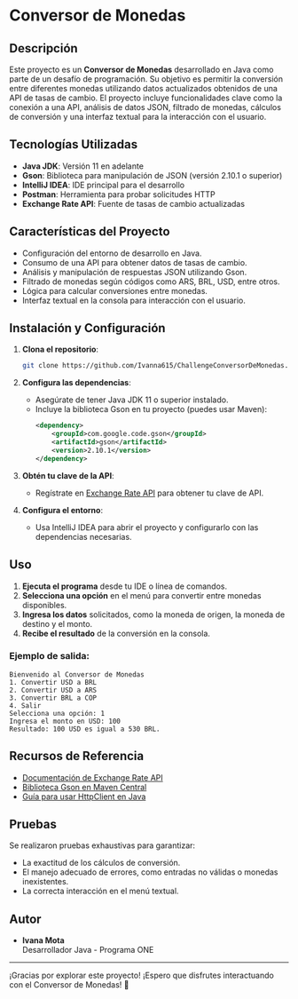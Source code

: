 # Conversor de Monedas

## Descripción
Este proyecto es un **Conversor de Monedas** desarrollado en Java como parte de un desafío de programación. Su objetivo es permitir la conversión entre diferentes monedas utilizando datos actualizados obtenidos de una API de tasas de cambio. El proyecto incluye funcionalidades clave como la conexión a una API, análisis de datos JSON, filtrado de monedas, cálculos de conversión y una interfaz textual para la interacción con el usuario.

## Tecnologías Utilizadas
- **Java JDK**: Versión 11 en adelante
- **Gson**: Biblioteca para manipulación de JSON (versión 2.10.1 o superior)
- **IntelliJ IDEA**: IDE principal para el desarrollo
- **Postman**: Herramienta para probar solicitudes HTTP
- **Exchange Rate API**: Fuente de tasas de cambio actualizadas

## Características del Proyecto
- Configuración del entorno de desarrollo en Java.
- Consumo de una API para obtener datos de tasas de cambio.
- Análisis y manipulación de respuestas JSON utilizando Gson.
- Filtrado de monedas según códigos como ARS, BRL, USD, entre otros.
- Lógica para calcular conversiones entre monedas.
- Interfaz textual en la consola para interacción con el usuario.

## Instalación y Configuración
1. **Clona el repositorio**:
   ```bash
   git clone https://github.com/Ivanna615/ChallengeConversorDeMonedas.git
   ```

2. **Configura las dependencias**:
    - Asegúrate de tener Java JDK 11 o superior instalado.
    - Incluye la biblioteca Gson en tu proyecto (puedes usar Maven):
      ```xml
      <dependency>
          <groupId>com.google.code.gson</groupId>
          <artifactId>gson</artifactId>
          <version>2.10.1</version>
      </dependency>
      ```

3. **Obtén tu clave de la API**:
    - Regístrate en [Exchange Rate API](https://www.exchangerate-api.com/) para obtener tu clave de API.

4. **Configura el entorno**:
    - Usa IntelliJ IDEA para abrir el proyecto y configurarlo con las dependencias necesarias.

## Uso
1. **Ejecuta el programa** desde tu IDE o línea de comandos.
2. **Selecciona una opción** en el menú para convertir entre monedas disponibles.
3. **Ingresa los datos** solicitados, como la moneda de origen, la moneda de destino y el monto.
4. **Recibe el resultado** de la conversión en la consola.

### Ejemplo de salida:
```
Bienvenido al Conversor de Monedas
1. Convertir USD a BRL
2. Convertir USD a ARS
3. Convertir BRL a COP
4. Salir
Selecciona una opción: 1
Ingresa el monto en USD: 100
Resultado: 100 USD es igual a 530 BRL.
```

## Recursos de Referencia
- [Documentación de Exchange Rate API](https://www.exchangerate-api.com/docs/java-currency-api)
- [Biblioteca Gson en Maven Central](https://mvnrepository.com/artifact/com.google.code.gson/gson)
- [Guía para usar HttpClient en Java](https://docs.oracle.com/en/java/javase/11/docs/api/java.net.http/java/net/http/HttpClient.html)

## Pruebas
Se realizaron pruebas exhaustivas para garantizar:
- La exactitud de los cálculos de conversión.
- El manejo adecuado de errores, como entradas no válidas o monedas inexistentes.
- La correcta interacción en el menú textual.

## Autor
- **Ivana Mota**  
  Desarrollador Java - Programa ONE

---

¡Gracias por explorar este proyecto! ¡Espero que disfrutes interactuando con el Conversor de Monedas! 🚀

